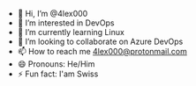 - 👋 Hi, I’m @4lex000
- 👀 I’m interested in DevOps
- 🌱 I’m currently learning Linux
- 💞️ I’m looking to collaborate on Azure DevOps
- 📫 How to reach me 4lex000@protonmail.com
- 😄 Pronouns: He/Him
- ⚡ Fun fact: I'am Swiss

<!---
4lex000/4lex000 is a ✨ special ✨ repository because its `README.md` (this file) appears on your GitHub profile.
You can click the Preview link to take a look at your changes.
--->
